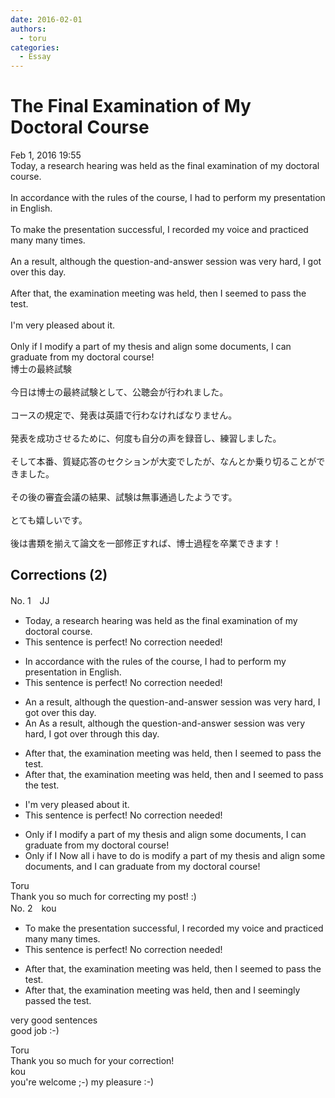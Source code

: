 ```yaml
---
date: 2016-02-01
authors:
  - toru
categories:
  - Essay
---
```


<h1 id="subject_show">The Final Examination of My Doctoral Course</h1>
<div class="date">Feb 1, 2016 19:55</div>
<div id="post"><div id="body_show_ori">
Today, a research hearing was held as the final examination of my doctoral course.<br/><br/>In accordance with the rules of the course, I had to perform my presentation in English.<br/><br/>To make the presentation successful, I recorded my voice and practiced many many times.<br/><br/>An a result, although the question-and-answer session was very hard, I got over this day.<br/><br/>After that, the examination meeting was held, then I seemed to pass the test.<br/><br/>I'm very pleased about it.<br/><br/>Only if I modify a part of my thesis and align some documents, I can graduate from my doctoral course!
</div></div>

<!-- more -->

<div id="post_ja"><div id="body_show_mo">
博士の最終試験<br/><br/>今日は博士の最終試験として、公聴会が行われました。<br/><br/>コースの規定で、発表は英語で行わなければなりません。<br/><br/>発表を成功させるために、何度も自分の声を録音し、練習しました。<br/><br/>そして本番、質疑応答のセクションが大変でしたが、なんとか乗り切ることができました。<br/><br/>その後の審査会議の結果、試験は無事通過したようです。<br/><br/>とても嬉しいです。<br/><br/>後は書類を揃えて論文を一部修正すれば、博士過程を卒業できます！
</div></div>

## Corrections (2)
<div id="block"><div class="first_name"> No. 1　<span class="just_name">JJ</span></div><div id="block2">
<ul class="correction_field">
<li class="incorrect">Today, a research hearing was held as the final examination of my doctoral course.</li>
<li class="corrected perfect">This sentence is perfect! No correction needed!</li>
</ul>
<ul class="correction_field">
<li class="incorrect">In accordance with the rules of the course, I had to perform my presentation in English.</li>
<li class="corrected perfect">This sentence is perfect! No correction needed!</li>
</ul>
<ul class="correction_field">
<li class="incorrect">An a result, although the question-and-answer session was very hard, I got over this day.</li>
<li class="corrected correct">
<span class="f_blue"><span class="sline">An</span></span> <span class="f_red">As</span> a result, although the question-and-answer session was very hard, I got <span class="f_blue">over </span><span class="f_red">through </span>this day.
</li>
</ul>
<ul class="correction_field">
<li class="incorrect">After that, the examination meeting was held, then I seemed to pass the test.</li>
<li class="corrected correct">
After that, the examination meeting was held, <span class="f_blue">then </span><span class="f_red"> and </span>I seemed to pass the test.
</li>
</ul>
<ul class="correction_field">
<li class="incorrect">I'm very pleased about it.</li>
<li class="corrected perfect">This sentence is perfect! No correction needed!</li>
</ul>
<ul class="correction_field">
<li class="incorrect">Only if I modify a part of my thesis and align some documents, I can graduate from my doctoral course!</li>
<li class="corrected correct">
<span class="f_blue">Only if I</span><span class="f_red"> Now all i have to do is</span> modify a part of my thesis and align some documents, <span class="f_red">and</span> I can graduate from my doctoral course!
</li>
</ul>
</div><div class="name"><span class="just_name">Toru</span><br>
Thank you so much for correcting my post! :)
</div>
</div>
<div id="block"><div class="first_name"> No. 2　<span class="just_name">kou</span></div><div id="block2">
<ul class="correction_field">
<li class="incorrect">To make the presentation successful, I recorded my voice and practiced many many times.</li>
<li class="corrected perfect">This sentence is perfect! No correction needed!</li>
</ul>
<ul class="correction_field">
<li class="incorrect">After that, the examination meeting was held, then I seemed to pass the test.</li>
<li class="corrected correct">
After that, the examination meeting was held, then and I seemingly passed the test.
</li>
</ul>
<p class="comment_small">
 very good sentences
 <br/>
 good job :-)
</p>

</div><div class="name"><span class="just_name">Toru</span><br>
Thank you so much for your correction!
</div>
<div class="name"><span class="just_name">kou</span><br>
you're welcome ;-) my pleasure :-)<br/>
</div>
</div>
